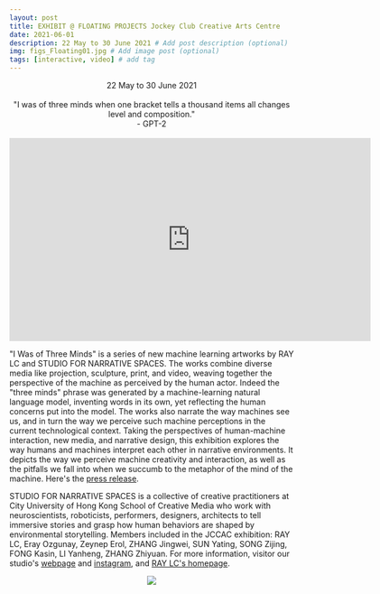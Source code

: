 ```yaml
---
layout: post
title: EXHIBIT @ FLOATING PROJECTS Jockey Club Creative Arts Centre
date: 2021-06-01
description: 22 May to 30 June 2021 # Add post description (optional)
img: figs_Floating01.jpg # Add image post (optional)
tags: [interactive, video] # add tag
---
```

<p align="center">
22 May to 30 June 2021<br><br>
"I was of three minds when one bracket tells a thousand items all changes level and composition."<br>
- GPT-2<br><br>
<iframe src="https://player.vimeo.com/video/566114459" width="640" height="360" frameborder="0" allow="autoplay; fullscreen; picture-in-picture" allowfullscreen></iframe>
</p>

"I Was of Three Minds" is a series of new machine learning artworks by RAY LC and STUDIO FOR NARRATIVE SPACES. The works combine diverse media like projection, sculpture, print, and video, weaving together the perspective of the machine as perceived by the human actor. Indeed the "three minds" phrase was generated by a machine-learning natural language model, inventing words in its own, yet reflecting the human concerns put into the model. The works also narrate the way machines see us, and in turn the way we perceive such machine perceptions in the current technological context. Taking the perspectives of human-machine interaction, new media, and narrative design, this exhibition explores the way humans and machines interpret each other in narrative environments. It depicts the way we perceive machine creativity and interaction, as well as the pitfalls we fall into when we succumb to the metaphor of the mind of the machine. Here's the [press release][link4].

STUDIO FOR NARRATIVE SPACES is a collective of creative practitioners at City University of Hong Kong School of Creative Media who work with neuroscientists, roboticists, performers, designers, architects to tell immersive stories and grasp how human behaviors are shaped by environmental storytelling. Members included in the JCCAC exhibition: RAY LC, Eray Ozgunay, Zeynep Erol, ZHANG Jingwei, SUN Yating, SONG Zijing, FONG Kasin, LI Yanheng, ZHANG Zhiyuan. For more information, visitor our studio's [webpage][link] and [instagram][link2], and [RAY LC's homepage][link3].

[link]: https://recfro.github.io/
[link2]: https://instagram.com/studiofornarrativespaces/
[link3]: https://raylc.org/
[link4]: {{site.baseurl}}/assets/img/IWasOfThreeMinds_PressRelease.pdf

<p align="center">
<img src="{{site.baseurl}}/assets/img/figs_threeminds09extended01.jpg">
</p>
